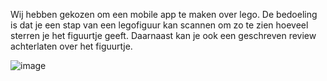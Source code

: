 Wij hebben gekozen om een mobile app te maken over lego. De bedoeling is dat je een stap van een legofiguur kan scannen om zo te zien hoeveel sterren je het figuurtje geeft. Daarnaast kan je ook een geschreven review achterlaten over het figuurtje.

![image](https://user-images.githubusercontent.com/58940744/200191287-2ef34358-0086-4185-a829-f5261dabc5b7.png)
